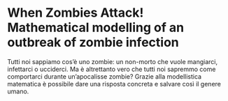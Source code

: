 # When Zombies Attack! Mathematical modelling of an outbreak of zombie infection

Tutti noi sappiamo cos’è uno zombie: un non-morto che vuole mangiarci, infettarci o ucciderci. Ma è altrettanto vero che tutti noi sapremmo come comportarci durante un’apocalisse zombie? Grazie alla modellistica matematica è possibile dare una risposta concreta e salvare così il genere umano.
